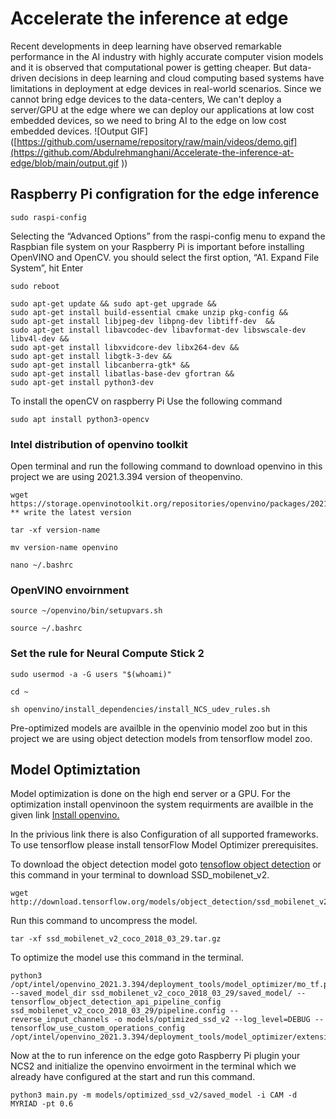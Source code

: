 # Accelerate the inference at edge
Recent developments in deep learning have observed remarkable performance in the AI industry with highly accurate computer vision models and it is observed that computational power is getting cheaper. But data-driven decisions in deep learning and cloud computing based systems have limitations in deployment at edge devices in real-world scenarios. Since we cannot bring edge devices to the data-centers, We can't deploy a server/GPU at the edge where we can deploy our applications at low cost embedded devices, so we need to bring AI to the edge on low cost embedded devices.
![Output GIF]([https://github.com/username/repository/raw/main/videos/demo.gif](https://github.com/Abdulrehmanghani/Accelerate-the-inference-at-edge/blob/main/output.gif
))
## Raspberry Pi configration for the edge inference

```
sudo raspi-config
```

Selecting the “Advanced Options” from the raspi-config menu to expand the Raspbian file system on your Raspberry Pi is important before installing OpenVINO and OpenCV.
you should select the first option, “A1. Expand File System”, hit Enter
```
sudo reboot
```
```
sudo apt-get update && sudo apt-get upgrade &&
sudo apt-get install build-essential cmake unzip pkg-config &&
sudo apt-get install libjpeg-dev libpng-dev libtiff-dev  &&
sudo apt-get install libavcodec-dev libavformat-dev libswscale-dev libv4l-dev &&
sudo apt-get install libxvidcore-dev libx264-dev &&
sudo apt-get install libgtk-3-dev &&
sudo apt-get install libcanberra-gtk* &&
sudo apt-get install libatlas-base-dev gfortran &&
sudo apt-get install python3-dev
```
To install the openCV on raspberry Pi Use the following command 

```
sudo apt install python3-opencv
```
### Intel distribution of openvino toolkit
Open terminal and run the following command to download openvino in this project we are using 2021.3.394 version of theopenvino. 
```
wget https://storage.openvinotoolkit.org/repositories/openvino/packages/2021.3/  ** write the latest version
```
```
tar -xf version-name
```
```
mv version-name openvino
```
```
nano ~/.bashrc
```

### OpenVINO envoirnment 
```
source ~/openvino/bin/setupvars.sh
```
```
source ~/.bashrc
```
### Set the rule for Neural Compute Stick 2
```
sudo usermod -a -G users "$(whoami)"
```
```
cd ~
```
```
sh openvino/install_dependencies/install_NCS_udev_rules.sh
```
Pre-optimized models are availble in the openvinio model zoo but in this project we are using object detection models from tensorflow model zoo.
## Model Optimiztation

Model optimization is done on the high end server or a GPU.
For the optimization install openvinoon the system requirments are availble in the given link
[Install openvino.](https://docs.openvinotoolkit.org/2021.3/openvino_docs_install_guides_installing_openvino_linux.html)

In the privious link there is also Configuration of all supported frameworks. To use tensorflow please install tensorFlow Model Optimizer prerequisites.

To download the object detection model goto [tensoflow object detection](https://github.com/tensorflow/models/tree/master/research/object_detection)
or this command in your terminal to download SSD_mobilenet_v2.
```
wget http://download.tensorflow.org/models/object_detection/ssd_mobilenet_v2_coco_2018_03_29.tar.gz
```
Run this command to uncompress the model.
```
tar -xf ssd_mobilenet_v2_coco_2018_03_29.tar.gz
```
To optimize the model use this command in the terminal. 
```
python3 /opt/intel/openvino_2021.3.394/deployment_tools/model_optimizer/mo_tf.py --saved_model_dir ssd_mobilenet_v2_coco_2018_03_29/saved_model/ --tensorflow_object_detection_api_pipeline_config ssd_mobilenet_v2_coco_2018_03_29/pipeline.config --reverse_input_channels -o models/optimized_ssd_v2 --log_level=DEBUG --tensorflow_use_custom_operations_config /opt/intel/openvino_2021.3.394/deployment_tools/model_optimizer/extensions/front/tf/efficient_det_support_api_v2.0.json 
```
Now at the to run inference on the edge goto Raspberry Pi plugin your NCS2 and initialize the openvino envoirment in the terminal which we already have configured at the start and run this command.
```
python3 main.py -m models/optimized_ssd_v2/saved_model -i CAM -d MYRIAD -pt 0.6
```
